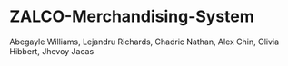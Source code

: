 # ZALCO-Merchandising-System
Abegayle Williams, Lejandru Richards, Chadric Nathan, Alex Chin, Olivia Hibbert, Jhevoy Jacas
